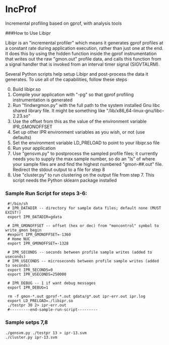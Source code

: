 # IncProf
Incremental profiling based on gprof, with analysis tools


###How to Use Libipr

Libipr is an "incremental profiler" which means it generates gprof profiles
at a constant rate during application execution, rather than just one at 
the end. It does this by using the hidden function inside the gprof 
instrumentation that writes out the raw "gmon.out" profile data, and calls
this function from a signal handler that is invoked from an interval timer
signal (SIGVTALRM). 

Several Python scripts help setup Libipr and post-process the data it 
generates. To use all of the capabilities, follow these steps

0. Build libipr.so
1. Compile your application with "-pg" so that gprof profiling instrumentation
   is generated
2. Run "findwrgmon.py" with the full path to the system installed Gnu libc
   shared library file. It might be something like 
   "/lib/x86_64-linux-gnu/libc-2.23.so"
3. Use the offset from this as the value of the environment variable 
   IPR_GMONOFFSET
4. Set up other IPR environment variables as you wish, or not (use defaults)
5. Set the environment variable LD_PRELOAD to point to your libipr.so file
6. Run your application
7. Use "gensvm.py" to postprocess the sampled profile files; it currently needs
   you to supply the max sample number, so do an "ls" of where your sample
   files are and find the highest numbered "gmon-##.out" file. Redirect the 
   stdout output to a file for step 8
8. Use "cluster.py" to run clustering on the output file from step 7. This 
   script needs the Python sklearn package installed


### Sample Run Script for steps 3-6:
```
 #!/bin/sh
 # IPR_DATADIR -- directory for sample data files; default none (MUST EXIST!)
 export IPR_DATADIR=gdata

 # IPR_GMONOFFSET -- offset (hex or dec) from "moncontrol" symbol to write_gmon begin
 #export IPR_GMONOFFSET=-1360
 # Home NUC
 export IPR_GMONOFFSET=-1328

 # IPR_SECONDS -- seconds between profile sample writes (added to useconds)
 # IPR_USECONDS -- microseconds between profile sample writes (added to seconds)
 export IPR_SECONDS=0
 export IPR_USECONDS=250000

 # IPR_DEBUG -- 1 if want debug messages
 export IPR_DEBUG=1

 rm -f gmon-*.out gprof-*.out gdata/g*.out ipr-err.out ipr.log
 export LD_PRELOAD=./libipr.so
 ./testpr 30 2> ipr-err.out
 #---------end-sample-run-script---------
```

### Sample setps 7,8
```
./gensvm.py ./testpr 13 > ipr-13.svm
./cluster.py ipr-13.svm
```

